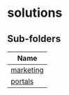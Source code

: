 # solutions


## Sub-folders

|Name|
|---|
|[marketing](https://docs.microsoft.com/en-us/common-data-model/schema/core/applicationcommon/foundationcommon/crmcommon/solutions/marketing/overview)|
|[portals](https://docs.microsoft.com/en-us/common-data-model/schema/core/applicationcommon/foundationcommon/crmcommon/solutions/portals/overview)|



